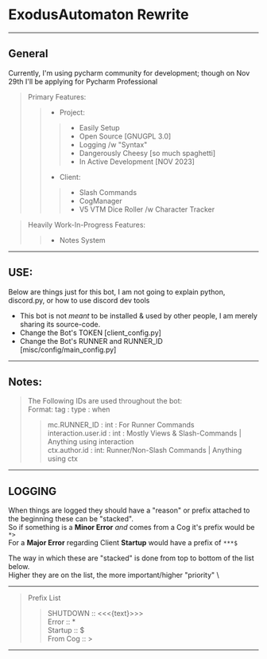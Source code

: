 ExodusAutomaton Rewrite
===
---
## General

Currently, I'm using pycharm community for development; though on Nov 29th I'll be applying for Pycharm Professional
> Primary Features: 
>> * Project: 
>>> * Easily Setup
>>> * Open Source [GNUGPL 3.0]
>>> * Logging /w "Syntax"
>>> * Dangerously Cheesy [so much spaghetti]
>>> * In Active Development [NOV 2023]
>> * Client: 
>>> * Slash Commands
>>> * CogManager
>>> * V5 VTM Dice Roller /w Character Tracker


> Heavily Work-In-Progress Features: 
>> * Notes System
---
## USE:
Below are things just for this bot, I am not going to explain python, discord.py, or how to use discord dev tools
* This bot is not *meant* to be installed & used by other people, I am merely sharing its source-code.
* Change the Bot's TOKEN [client_config.py]
* Change the Bot's RUNNER and RUNNER_ID [misc/config/main_config.py]
---
## Notes:
> The Following IDs are used throughout the bot: \
> Format: tag : type : when
>> mc.RUNNER_ID : int : For Runner Commands\
>> interaction.user.id : int : Mostly Views & Slash-Commands | Anything using interaction \
>> ctx.author.id : int: Runner/Non-Slash Commands | Anything using ctx


---
## LOGGING
When things are logged they should have a "reason" or prefix attached to the beginning these can be "stacked". \
So if something is a __Minor Error__ *and* comes from a Cog it's prefix would be ``*>`` \
For a __Major Error__ regarding Client __Startup__ would have a prefix of ``***$``

The way in which these are "stacked" is done from top to bottom of the list below. \
Higher they are on the list, the more important/higher "priority" \

---
> Prefix List
>> SHUTDOWN :: <<<{text}>>> \
>> Error     :: * \
>> Startup   ::  $ \
>> From Cog  ::  >
---
